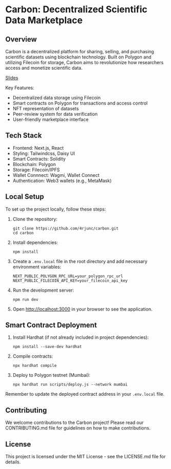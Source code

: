 # Carbon: Decentralized Scientific Data Marketplace

## Overview

Carbon is a decentralized platform for sharing, selling, and purchasing scientific datasets using blockchain technology. Built on Polygon and utilizing Filecoin for storage, Carbon aims to revolutionize how researchers access and monetize scientific data.

[Slides](https://drive.google.com/file/d/1P2BOqXOft8BJ1V0QK-202wqVFxGXXCHO/view?usp=sharing)

Key Features:

- Decentralized data storage using Filecoin
- Smart contracts on Polygon for transactions and access control
- NFT representation of datasets
- Peer-review system for data verification
- User-friendly marketplace interface

## Tech Stack

- Frontend: Next.js, React
- Styling: Tailwindcss, Daisy UI
- Smart Contracts: Solidity
- Blockchain: Polygon
- Storage: Filecoin/IPFS
- Wallet Connnect: Wagmi, Wallet Connect
- Authentication: Web3 wallets (e.g., MetaMask)

## Local Setup

To set up the project locally, follow these steps:

1. Clone the repository:

   ```
   git clone https://github.com/4rjunc/carbon.git
   cd carbon
   ```

2. Install dependencies:

   ```
   npm install
   ```

3. Create a `.env.local` file in the root directory and add necessary environment variables:

   ```
   NEXT_PUBLIC_POLYGON_RPC_URL=your_polygon_rpc_url
   NEXT_PUBLIC_FILECOIN_API_KEY=your_filecoin_api_key
   ```

4. Run the development server:

   ```
   npm run dev
   ```

5. Open [http://localhost:3000](http://localhost:3000) in your browser to see the application.

## Smart Contract Deployment

1. Install Hardhat (if not already included in project dependencies):

   ```
   npm install --save-dev hardhat
   ```

2. Compile contracts:

   ```
   npx hardhat compile
   ```

3. Deploy to Polygon testnet (Mumbai):
   ```
   npx hardhat run scripts/deploy.js --network mumbai
   ```

Remember to update the deployed contract address in your `.env.local` file.

## Contributing

We welcome contributions to the Carbon project! Please read our CONTRIBUTING.md file for guidelines on how to make contributions.

## License

This project is licensed under the MIT License - see the LICENSE.md file for details.
